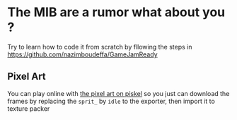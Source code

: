 # The MIB are a rumor what about you ?

Try to learn how to code it from scratch by fllowing the steps in https://github.com/nazimboudeffa/GameJamReady

## Pixel Art

You can play online with [the pixel art on piskel](https://www.piskelapp.com/p/agxzfnBpc2tlbC1hcHByEwsSBlBpc2tlbBiAgKCW7_WnCgw/view) so you just can download the frames by replacing the `sprit_` by `idle` to the exporter, then import it to texture packer
